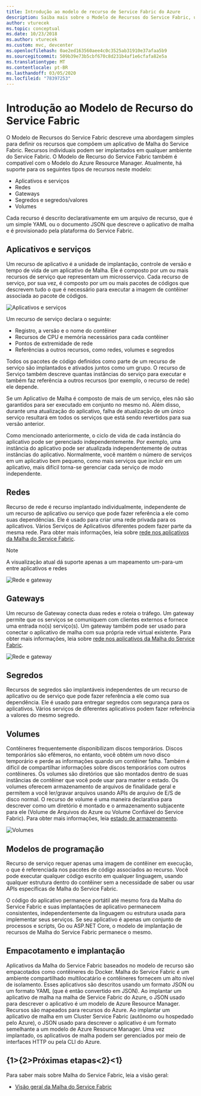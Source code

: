 ```yaml
---
title: Introdução ao modelo de recurso de Service Fabric do Azure
description: Saiba mais sobre o Modelo de Recursos do Service Fabric, uma abordagem simplificada para definir aplicativos de Malha do Service Fabric.
author: vturecek
ms.topic: conceptual
ms.date: 10/23/2018
ms.author: vturecek
ms.custom: mvc, devcenter
ms.openlocfilehash: 0ae2ed163560aee4c0c3525ab31910e37afaa5b9
ms.sourcegitcommit: 509b39e73b5cbf670c8d231b4af1e6cfafa82e5a
ms.translationtype: MT
ms.contentlocale: pt-BR
ms.lasthandoff: 03/05/2020
ms.locfileid: "78397253"
---
```

# <a name="introduction-to-service-fabric-resource-model"></a>Introdução ao Modelo de Recurso do Service Fabric

O Modelo de Recursos do Service Fabric descreve uma abordagem simples para definir os recursos que compõem um aplicativo de Malha do Service Fabric. Recursos individuais podem ser implantados em qualquer ambiente do Service Fabric.  O Modelo de Recurso do Service Fabric também é compatível com o Modelo do Azure Resource Manager. Atualmente, há suporte para os seguintes tipos de recursos neste modelo:

- Aplicativos e serviços
- Redes
- Gateways
- Segredos e segredos/valores
- Volumes

Cada recurso é descrito declarativamente em um arquivo de recurso, que é um simple YAML ou o documento JSON que descreve o aplicativo de malha e é provisionado pela plataforma do Service Fabric.

## <a name="applications-and-services"></a>Aplicativos e serviços

Um recurso de aplicativo é a unidade de implantação, controle de versão e tempo de vida de um aplicativo de Malha. Ele é composto por um ou mais recursos de serviço que representam um microsserviço. Cada recurso de serviço, por sua vez, é composto por um ou mais pacotes de códigos que descrevem tudo o que é necessário para executar a imagem de contêiner associada ao pacote de códigos.

![Aplicativos e serviços][Image1]

Um recurso de serviço declara o seguinte:

- Registro, a versão e o nome do contêiner
- Recursos de CPU e memória necessários para cada contêiner
- Pontos de extremidade de rede
- Referências a outros recursos, como redes, volumes e segredos 

Todos os pacotes de código definidos como parte de um recurso de serviço são implantados e ativados juntos como um grupo. O recurso de Serviço também descreve quantas instâncias do serviço para executar e também faz referência a outros recursos (por exemplo, o recurso de rede) ele depende.

Se um Aplicativo de Malha é composto de mais de um serviço, eles não são garantidos para ser executado em conjunto no mesmo nó. Além disso, durante uma atualização do aplicativo, falha de atualização de um único serviço resultará em todos os serviços que está sendo revertidos para sua versão anterior.

Como mencionado anteriormente, o ciclo de vida de cada instância do aplicativo pode ser gerenciado independentemente. Por exemplo, uma instância do aplicativo pode ser atualizada independentemente de outras instâncias do aplicativo. Normalmente, você mantém o número de serviços em um aplicativo bem pequeno, como mais serviços que incluir em um aplicativo, mais difícil torna-se gerenciar cada serviço de modo independente.

## <a name="networks"></a>Redes

Recurso de rede é recurso implantado individualmente, independente de um recurso de aplicativo ou serviço que pode fazer referência a ele como suas dependências. Ele é usado para criar uma rede privada para os aplicativos. Vários Serviços de Aplicativos diferentes podem fazer parte da mesma rede.  Para obter mais informações, leia sobre [rede nos aplicativos da Malha do Service Fabric](service-fabric-mesh-networks-and-gateways.md).

> [!NOTE]
> A visualização atual dá suporte apenas a um mapeamento um-para-um entre aplicativos e redes

![Rede e gateway][Image2]

## <a name="gateways"></a>Gateways
Um recurso de Gateway conecta duas redes e roteia o tráfego.  Um gateway permite que os serviços se comuniquem com clientes externos e fornece uma entrada no(s) serviço(s).  Um gateway também pode ser usado para conectar o aplicativo de malha com sua própria rede virtual existente. Para obter mais informações, leia sobre [rede nos aplicativos da Malha do Service Fabric](service-fabric-mesh-networks-and-gateways.md).

![Rede e gateway][Image2]

## <a name="secrets"></a>Segredos

Recursos de segredos são implantáveis independentes de um recurso de aplicativo ou de serviço que pode fazer referência a ele como sua dependência. Ele é usado para entregar segredos com segurança para os aplicativos. Vários serviços de diferentes aplicativos podem fazer referência a valores do mesmo segredo.

## <a name="volumes"></a>Volumes

Contêineres frequentemente disponibilizam discos temporários. Discos temporários são efêmeros, no entanto, você obtém um novo disco temporário e perde as informações quando um contêiner falha. Também é difícil de compartilhar informações sobre discos temporários com outros contêineres. Os volumes são diretórios que são montados dentro de suas instâncias de contêiner que você pode usar para manter o estado. Os volumes oferecem armazenamento de arquivos de finalidade geral e permitem a você ler/gravar arquivos usando APIs de arquivo de E/S de disco normal. O recurso de volume é uma maneira declarativa para descrever como um diretório é montado e o armazenamento subjacente para ele (Volume de Arquivos do Azure ou Volume Confiável do Service Fabric).  Para obter mais informações, leia [estado de armazenamento](service-fabric-mesh-storing-state.md#volumes).

![Volumes][Image3]

## <a name="programming-models"></a>Modelos de programação
Recurso de serviço requer apenas uma imagem de contêiner em execução, o que é referenciada nos pacotes de código associados ao recurso. Você pode executar qualquer código escrito em qualquer linguagem, usando qualquer estrutura dentro do contêiner sem a necessidade de saber ou usar APIs específicas de Malha do Service Fabric. 

O código do aplicativo permanece portátil até mesmo fora da Malha do Service Fabric e suas implantações de aplicativo permanecem consistentes, independentemente da linguagem ou estrutura usada para implementar seus serviços. Se seu aplicativo é apenas um conjunto de processos e scripts, Go ou ASP.NET Core, o modelo de implantação de recursos de Malha do Service Fabric permanece o mesmo. 

## <a name="packaging-and-deployment"></a>Empacotamento e implantação

Aplicativos da Malha do Service Fabric baseados no modelo de recurso são empacotados como contêineres do Docker.  Malha do Service Fabric é um ambiente compartilhado multilocatário e contêineres fornecem um alto nível de isolamento.  Esses aplicativos são descritos usando um formato JSON ou um formato YAML (que é então convertido em JSON). Ao implantar um aplicativo de malha na malha de Service Fabric do Azure, o JSON usado para descrever o aplicativo é um modelo de Azure Resource Manager. Recursos são mapeados para recursos do Azure.  Ao implantar um aplicativo de malha em um Cluster Service Fabric (autônomo ou hospedado pelo Azure), o JSON usado para descrever o aplicativo é um formato semelhante a um modelo de Azure Resource Manager.  Uma vez implantado, os aplicativos de malha podem ser gerenciados por meio de interfaces HTTP ou pela CLI do Azure. 


## <a name="next-steps"></a>{1&gt;{2&gt;Próximas etapas&lt;2}&lt;1} 
Para saber mais sobre Malha do Service Fabric, leia a visão geral:
- [Visão geral da Malha do Service Fabric](service-fabric-mesh-overview.md)

[Image1]: media/service-fabric-mesh-service-fabric-resources/AppsAndServices.png
[Image2]: media/service-fabric-mesh-service-fabric-resources/NetworkAndGateway.png
[Image3]: media/service-fabric-mesh-service-fabric-resources/volumes.png
